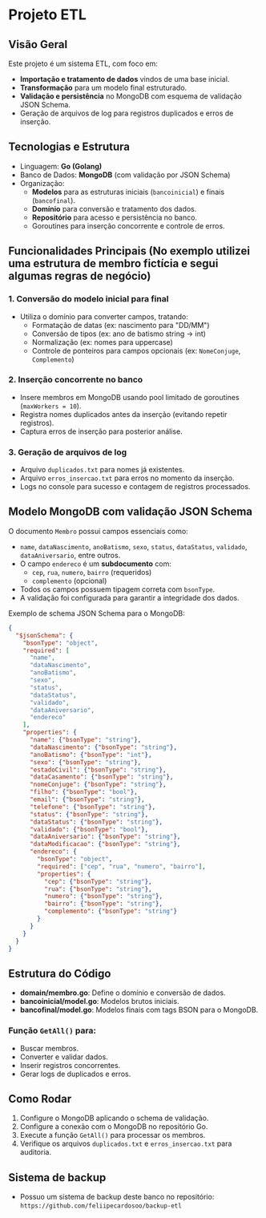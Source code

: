 # Projeto ETL 

## Visão Geral

Este projeto é um sistema ETL, com foco em:

- **Importação e tratamento de dados** vindos de uma base inicial.
- **Transformação** para um modelo final estruturado.
- **Validação e persistência** no MongoDB com esquema de validação JSON Schema.
- Geração de arquivos de log para registros duplicados e erros de inserção.

## Tecnologias e Estrutura

- Linguagem: **Go (Golang)**
- Banco de Dados: **MongoDB** (com validação por JSON Schema)
- Organização:  
  - **Modelos** para as estruturas iniciais (`bancoinicial`) e finais (`bancofinal`).
  - **Domínio** para conversão e tratamento dos dados.
  - **Repositório** para acesso e persistência no banco.
  - Goroutines para inserção concorrente e controle de erros.

## Funcionalidades Principais (No exemplo utilizei uma estrutura de membro fictícia e segui algumas regras de negócio)

### 1. Conversão do modelo inicial para final

- Utiliza o domínio para converter campos, tratando:
  - Formatação de datas (ex: nascimento para "DD/MM")
  - Conversão de tipos (ex: ano de batismo string → int)
  - Normalização (ex: nomes para uppercase)
  - Controle de ponteiros para campos opcionais (ex: `NomeConjuge`, `Complemento`)

### 2. Inserção concorrente no banco

- Insere membros em MongoDB usando pool limitado de goroutines (`maxWorkers = 10`).
- Registra nomes duplicados antes da inserção (evitando repetir registros).
- Captura erros de inserção para posterior análise.

### 3. Geração de arquivos de log

- Arquivo `duplicados.txt` para nomes já existentes.
- Arquivo `erros_insercao.txt` para erros no momento da inserção.
- Logs no console para sucesso e contagem de registros processados.

## Modelo MongoDB com validação JSON Schema

O documento `Membro` possui campos essenciais como:

- `name`, `dataNascimento`, `anoBatismo`, `sexo`, `status`, `dataStatus`, `validado`, `dataAniversario`, entre outros.
- O campo `endereco` é um **subdocumento** com:
  - `cep`, `rua`, `numero`, `bairro` (requeridos)
  - `complemento` (opcional)
- Todos os campos possuem tipagem correta com `bsonType`.
- A validação foi configurada para garantir a integridade dos dados.

Exemplo de schema JSON Schema para o MongoDB:

```json
{
  "$jsonSchema": {
    "bsonType": "object",
    "required": [
      "name",
      "dataNascimento",
      "anoBatismo",
      "sexo",
      "status",
      "dataStatus",
      "validado",
      "dataAniversario",
      "endereco"
    ],
    "properties": {
      "name": {"bsonType": "string"},
      "dataNascimento": {"bsonType": "string"},
      "anoBatismo": {"bsonType": "int"},
      "sexo": {"bsonType": "string"},
      "estadoCivil": {"bsonType": "string"},
      "dataCasamento": {"bsonType": "string"},
      "nomeConjuge": {"bsonType": "string"},
      "filho": {"bsonType": "bool"},
      "email": {"bsonType": "string"},
      "telefone": {"bsonType": "string"},
      "status": {"bsonType": "string"},
      "dataStatus": {"bsonType": "string"},
      "validado": {"bsonType": "bool"},
      "dataAniversario": {"bsonType": "string"},
      "dataModificacao": {"bsonType": "string"},
      "endereco": {
        "bsonType": "object",
        "required": ["cep", "rua", "numero", "bairro"],
        "properties": {
          "cep": {"bsonType": "string"},
          "rua": {"bsonType": "string"},
          "numero": {"bsonType": "string"},
          "bairro": {"bsonType": "string"},
          "complemento": {"bsonType": "string"}
        }
      }
    }
  }
}
```

## Estrutura do Código

- **domain/membro.go**: Define o domínio e conversão de dados.
- **bancoinicial/model.go**: Modelos brutos iniciais.
- **bancofinal/model.go**: Modelos finais com tags BSON para o MongoDB.

### Função `GetAll()` para:
- Buscar membros.
- Converter e validar dados.
- Inserir registros concorrentes.
- Gerar logs de duplicados e erros.

## Como Rodar

1. Configure o MongoDB aplicando o schema de validação.
2. Configure a conexão com o MongoDB no repositório Go.
3. Execute a função `GetAll()` para processar os membros.
4. Verifique os arquivos `duplicados.txt` e `erros_insercao.txt` para auditoria.

## Sistema de backup
- Possuo um sistema de backup deste banco no repositório: `https://github.com/feliipecardosoo/backup-etl`
